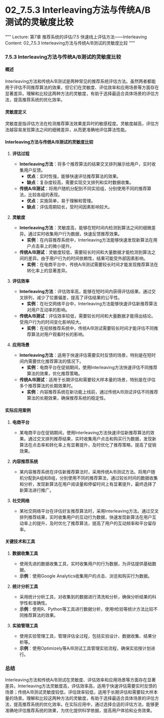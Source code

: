 # 02_7.5.3 Interleaving方法与传统A/B测试的灵敏度比较

"""
Lecture: 第7章 推荐系统的评估/7.5 快速线上评估方法——Interleaving
Content: 02_7.5.3 Interleaving方法与传统A/B测试的灵敏度比较
"""

### 7.5.3 Interleaving方法与传统A/B测试的灵敏度比较

#### 概述
Interleaving方法和传统A/B测试是两种常见的推荐系统评估方法。虽然两者都能用于评估不同推荐算法的效果，但它们在灵敏度、评估效率和应用场景等方面存在显著差异。理解和比较这两种方法的灵敏度，有助于选择最适合具体场景的评估方法，提高推荐系统的优化效率。

#### 灵敏度定义
灵敏度是指评估方法在检测推荐算法效果差异时的敏感程度。灵敏度越高，评估方法越容易发现算法之间的细微差异，从而更准确地评估算法性能。

#### Interleaving方法与传统A/B测试的灵敏度比较

1. **评估过程**
   - **Interleaving方法**：将多个推荐算法的结果交叉排列展示给用户，实时收集用户反馈。
     - **优点**：实时性强，能够快速评估推荐算法的效果。
     - **缺点**：复杂度较高，需要实现交叉排列和实时数据收集。
   - **传统A/B测试**：将用户随机分配到不同实验组，分别使用不同的推荐算法，比较各组的表现。
     - **优点**：实施简单，易于理解和管理。
     - **缺点**：评估周期较长，受时间因素影响较大。

2. **灵敏度**
   - **Interleaving方法**：灵敏度高，能够在短时间内检测到算法之间的细微差异。通过实时收集用户行为数据，快速反馈推荐效果。
     - **实例**：在内容推荐系统中，Interleaving方法能够快速发现新算法在用户点击率上的微小提升。
   - **传统A/B测试**：灵敏度较低，需要较长时间和大量数据才能检测到算法之间的差异。由于用户行为的时间依赖性，结果可能受外部因素影响。
     - **实例**：在电商平台中，传统A/B测试需要较长时间才能发现推荐算法在转化率上的显著差异。

3. **评估效率**
   - **Interleaving方法**：评估效率高，能够在短时间内获得评估结果。通过交叉排列，减少了位置偏差，提高了评估结果的公平性。
     - **实例**：在社交网络平台中，Interleaving方法能够快速评估新推荐算法对用户互动率的影响。
   - **传统A/B测试**：评估效率较低，需要较长时间和大量数据才能得出结论。受用户行为的时间变化影响较大。
     - **实例**：在视频推荐系统中，传统A/B测试需要较长时间才能评估不同推荐算法对用户观看时长的影响。

4. **应用场景**
   - **Interleaving方法**：适用于快速评估需要实时反馈的场景，特别是在短时间内需要优化推荐算法的情况下。
     - **实例**：电商平台在促销期间，使用Interleaving方法快速评估不同推荐算法的效果，优化推荐策略。
   - **传统A/B测试**：适用于长期评估和需要较大样本量的场景，特别是在评估多个推荐算法的长期效果时。
     - **实例**：内容推荐系统在新功能上线前，通过传统A/B测试评估不同推荐算法的长期效果，确保推荐系统的稳定性。

#### 实际应用案例

1. **电商平台**
   - 某电商平台在促销期间，使用Interleaving方法快速评估新推荐算法的效果。通过交叉排列推荐结果，实时收集用户点击和购买行为数据，发现新算法在点击率和转化率上有显著提升，及时优化了推荐策略，提高了促销效果。

2. **内容推荐系统**
   - 某内容推荐系统在评估新推荐算法时，采用传统A/B测试方法。将用户随机分配到A组和B组，分别使用不同的推荐算法，通过较长时间的数据收集和分析，发现新算法在用户阅读量和停留时间上有显著提升，最终选择了新算法进行推广。

3. **社交网络**
   - 某社交网络平台在评估好友推荐算法时，采用Interleaving方法。通过交叉排列推荐结果，实时收集用户的互动行为数据，快速发现新算法在用户互动率上的提升，及时优化了推荐算法，提高了用户的互动频率和平台留存率。

#### 关键技术和工具

1. **数据收集工具**
   - 使用先进的数据收集工具，实时收集用户的行为数据，为评估提供基础数据。
   - **示例**：使用Google Analytics收集用户的点击、浏览和购买行为数据。

2. **统计分析工具**
   - 采用统计分析工具，对收集到的数据进行清洗和分析，确保分析结果的科学性和准确性。
   - **示例**：使用R、Python等工具进行数据分析，使用t检验等统计方法比较不同推荐算法的效果。

3. **实验管理工具**
   - 使用实验管理工具，管理评估全过程，包括实验设计、数据收集、结果分析等。
   - **示例**：使用Optimizely等A/B测试工具管理实验流程，确保实验按计划进行。

### 总结

Interleaving方法和传统A/B测试在灵敏度、评估效率和应用场景等方面存在显著差异。Interleaving方法灵敏度高，评估效率高，适用于快速评估需要实时反馈的场景；传统A/B测试灵敏度较低，评估效率较低，适用于长期评估和需要较大样本量的场景。理解和比较这两种方法的灵敏度，有助于选择最适合具体场景的评估方法，提高推荐系统的优化效率。在实际应用中，通过选择合适的评估方法，能够更准确地评估推荐系统的效果，为优化提供科学依据，提高用户体验和业务效果。
